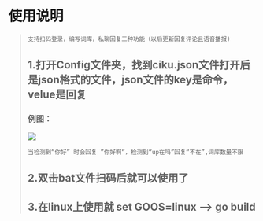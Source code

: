 # 使用说明

>​																								`支持扫码登录，编写词库，私聊回复三种功能（以后更新回复评论且语音播报)`
>
>## 1.打开Config文件夹，找到ciku.json文件打开后是json格式的文件，json文件的key是命令，velue是回复
>
>### 例图：
>
>![](image\使用截图json.png)
>
>
>
>​																`当检测到“你好” 时会回复 ”你好啊“，检测到“up在吗”回复“不在”,词库数量不限`
>
>## 2.双击bat文件扫码后就可以使用了
>
>## 3.在linux上使用就 set GOOS=linux  --> go build
>
